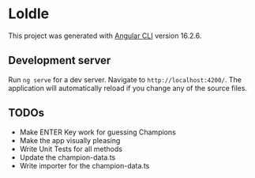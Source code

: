 # Loldle

This project was generated with [Angular CLI](https://github.com/angular/angular-cli) version 16.2.6.

## Development server

Run `ng serve` for a dev server. Navigate to `http://localhost:4200/`. The application will automatically reload if you change any of the source files.

## TODOs

- Make ENTER Key work for guessing Champions
- Make the app visually pleasing
- Write Unit Tests for all methods
- Update the champion-data.ts
- Write importer for the champion-data.ts
